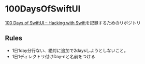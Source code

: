 # 100DaysOfSwiftUI
[100 Days of SwiftUI – Hacking with Swift](https://www.hackingwithswift.com/100/swiftui)を記録するためのリポジトリ

## Rules
* 1日1day分行ない、絶対に追加で2daysしようとしないこと。
* 1日1ディレクトリ付けDay-nと名前をつける
